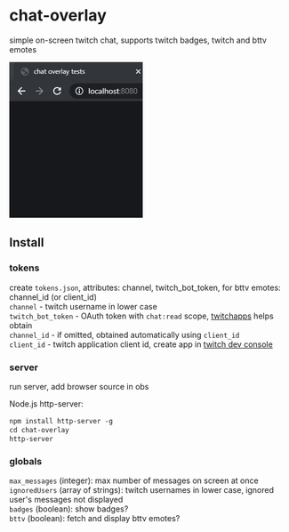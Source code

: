 # chat-overlay

simple on-screen twitch chat, supports twitch badges, twitch and bttv emotes  

![animation](./static/animation.gif)  

## Install

### tokens

create `tokens.json`, attributes: channel, twitch_bot_token, for bttv emotes: channel_id (or client_id)  
`channel` - twitch username in lower case  
`twitch_bot_token` - OAuth token with `chat:read` scope, [twitchapps](https://twitchapps.com/tokengen/) helps obtain  
`channel_id` - if omitted, obtained automatically using `client_id`  
`client_id` - twitch application client id, create app in [twitch dev console](https://dev.twitch.tv/console/apps)  

### server

run server, add browser source in obs  

Node.js http-server:  

    npm install http-server -g
    cd chat-overlay
    http-server

### globals

`max_messages` (integer): max number of messages on screen at once  
`ignoredUsers` (array of strings): twitch usernames in lower case, ignored user's messages not displayed  
`badges` (boolean): show badges?  
`bttv` (boolean): fetch and display bttv emotes?  